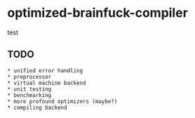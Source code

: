 # optimized-brainfuck-compiler
test

## TODO

    * unified error handling 
    * preprocessor
    * virtual machine backend
    * unit testing
    * benchmarking
    * more profound optimizers (maybe?)
    * compiling backend